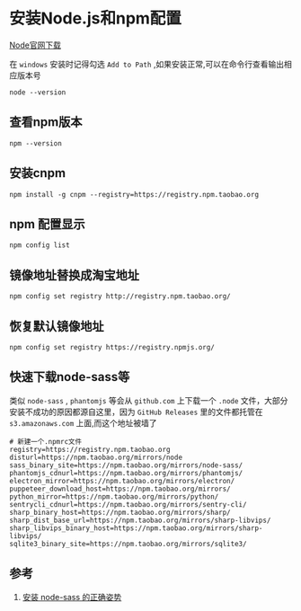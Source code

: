 # 安装Node.js和npm配置
[Node官网下载](https://nodejs.org/en/)

在 `windows` 安装时记得勾选 `Add to Path` ,如果安装正常,可以在命令行查看输出相应版本号
```shell
node --version
```

## 查看npm版本
```shell
npm --version
```

## 安装cnpm
```shell
npm install -g cnpm --registry=https://registry.npm.taobao.org
```

## npm 配置显示
```shell
npm config list
```

## 镜像地址替换成淘宝地址
```shell
npm config set registry http://registry.npm.taobao.org/
```

## 恢复默认镜像地址
```shell
npm config set registry https://registry.npmjs.org/
```

## 快速下载node-sass等
类似 `node-sass` , `phantomjs` 等会从 `github.com` 上下载一个 `.node` 文件，大部分安装不成功的原因都源自这里，因为 `GitHub Releases` 里的文件都托管在 `s3.amazonaws.com` 上面,而这个地址被墙了
```shell
# 新建一个.npmrc文件
registry=https://registry.npm.taobao.org
disturl=https://npm.taobao.org/mirrors/node
sass_binary_site=https://npm.taobao.org/mirrors/node-sass/
phantomjs_cdnurl=https://npm.taobao.org/mirrors/phantomjs/
electron_mirror=https://npm.taobao.org/mirrors/electron/
puppeteer_download_host=https://npm.taobao.org/mirrors/
python_mirror=https://npm.taobao.org/mirrors/python/
sentrycli_cdnurl=https://npm.taobao.org/mirrors/sentry-cli/
sharp_binary_host=https://npm.taobao.org/mirrors/sharp/
sharp_dist_base_url=https://npm.taobao.org/mirrors/sharp-libvips/
sharp_libvips_binary_host=https://npm.taobao.org/mirrors/sharp-libvips/
sqlite3_binary_site=https://npm.taobao.org/mirrors/sqlite3/
```

## 参考
1. [安装 node-sass 的正确姿势](https://github.com/lmk123/blog/issues/28)
